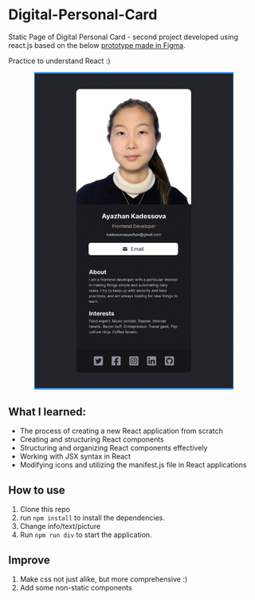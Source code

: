 # Digital-Personal-Card

Static Page of Digital Personal Card - second project developed using react.js based on the below [prototype made in Figma](https://www.figma.com/community/file/1246700834026066266).

Practice to understand React :)

<p align="center">
  <img src="Prototype.png" width="400" title="Prototype for Card" />
</p>

## What I learned:

- The process of creating a new React application from scratch
- Creating and structuring React components
- Structuring and organizing React components effectively
- Working with JSX syntax in React
- Modifying icons and utilizing the manifest.js file in React applications

## How to use

1. Clone this repo 
2. run `npm install` to install the dependencies.
3. Change info/text/picture
5. Run `npm run div` to start the application.

## Improve

1. Make css not just alike, but more comprehensive :)
2. Add some non-static components 

